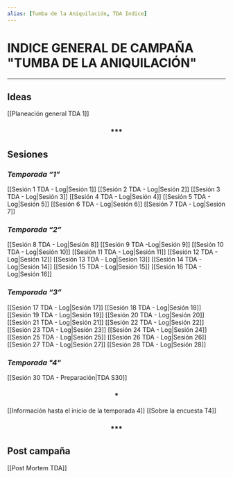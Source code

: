 ```yaml
---
alias: [Tumba de la Aniquilación, TDA Indice]
---
```


# INDICE GENERAL DE CAMPAÑA "TUMBA DE LA ANIQUILACIÓN"

---

## Ideas

[[Planeación general TDA  1]]

<div align='center'>
<h3> *** </h3>
</div>

## Sesiones

### _Temporada “1”_
[[Sesión 1 TDA - Log|Sesión 1]]
[[Sesión 2 TDA - Log|Sesión 2]]
[[Sesión 3 TDA - Log|Sesión 3]]
[[Sesión 4 TDA - Log|Sesión 4]]
[[Sesión 5 TDA - Log|Sesión 5]]
[[Sesión 6 TDA - Log|Sesión 6]]
[[Sesión 7 TDA - Log|Sesión 7]]

### _Temporada “2”_
[[Sesión 8 TDA - Log|Sesión 8]]
[[Sesión 9 TDA -Log|Sesión 9]]
[[Sesión 10 TDA - Log|Sesión 10]]
[[Sesión 11 TDA - Log|Sesión 11]]
[[Sesión 12 TDA - Log|Sesión 12]]
[[Sesión 13 TDA - Log|Sesion 13]]
[[Sesión 14 TDA - Log|Sesión 14]]
[[Sesión 15 TDA - Log|Sesión 15]]
[[Sesión 16 TDA - Log|Sesión 16]]

### _Temporada “3”_
[[Sesión 17 TDA - Log|Sesión 17]]
[[Sesión 18 TDA - Log|Sesión 18]]
[[Sesión 19 TDA - Log|Sesión 19]]
[[Sesión 20 TDA - Log|Sesión 20]]
[[Sesión 21 TDA - Log|Sesión 21]]
[[Sesión 22 TDA - Log|Sesión 22]]
[[Sesión 23 TDA - Log|Sesión 23]]
[[Sesión 24 TDA  - Log|Sesión 24]]
[[Sesión 25 TDA - Log|Sesión 25]]
[[Sesión 26 TDA - Log|Sesión 26]]
[[Sesión 27 TDA - Log|Sesión 27]]
[[Sesión 28 TDA - Log|Sesión 28]]

### _Temporada "4"_
[[Sesión 30 TDA - Preparación|TDA S30]]

<div align='center'>
<h3> * </h3>
</div>

[[Información hasta el inicio de la temporada 4]]
[[Sobre la encuesta T4]]

<div align='center'>
<h3> *** </h3>
</div>

## Post campaña

[[Post Mortem TDA]]